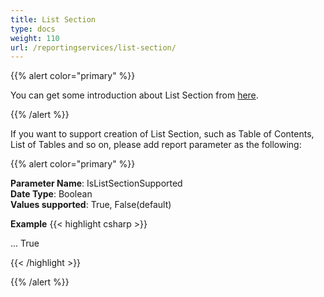 ```yaml
---
title: List Section
type: docs
weight: 110
url: /reportingservices/list-section/
---
```



{{% alert color="primary" %}}

You can get some introduction about List Section from [here](https://docs.aspose.com/pdf/net/manipulate-pdf-document/).

{{% /alert %}} 

If you want to support creation of List Section, such as Table of Contents, List of Tables and so on, please add report parameter as the following:

{{% alert color="primary" %}} 

**Parameter Name**: IsListSectionSupported   
**Date Type**: Boolean   
**Values supported**: True, False(default)   

**Example**
{{< highlight csharp >}}

<Render>
...
<Extension Name="APPDF" Type="Aspose.PDF.ReportingServices.Renderer,Aspose.PDF.ReportingServices">
<Configuration>
<IsListSectionSupported>True</IsListSectionSupported>
</Configuration>
</Extension>
</Render>

{{< /highlight >}}

{{% /alert %}} 